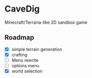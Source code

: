 # CaveDig

Minecraft/Terraria-like 2D sandbox game

## Roadmap

- [X] simple terrain generation
- [X] crafting
- [ ] Menu rewrite
- [ ] options menu
- [X] world selection
